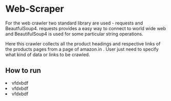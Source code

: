 # Web-Scraper

For the web crawler two standard library are used - requests and BeautfulSoup4. requests provides a easy way to connect to world wide web and BeautifulSoup4 is used for some particular string operations.

Here this crawler collects all the product headings and respective links of the products pages from a page of amazon.in . User just need to specify what kind of data or links to be crawled.

## How to run
<li>vfdxbdf</li>
<li>vfdxbdf</li>
<li>vfdxbdf</li>
